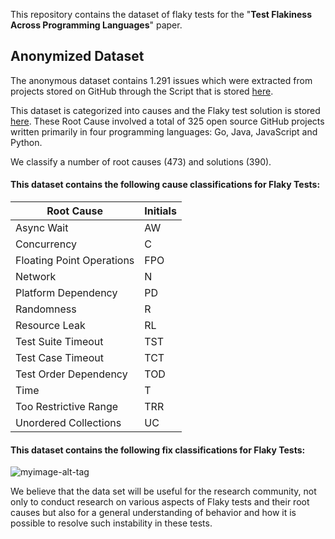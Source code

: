 This repository contains the dataset of flaky tests for the "**Test Flakiness Across Programming Languages**" paper.

## Anonymized Dataset

The anonymous dataset contains 1.291 issues which were extracted from projects stored on GitHub through the Script that is stored [here](https://github.com/Test-Flaky/Flakiness/blob/main/src/Script-flakiness.py).

This dataset is categorized into causes and the Flaky test solution is stored [here](https://github.com/Test-Flaky/OOPSLA21/tree/main/data).
These Root Cause involved a total of 325 open source GitHub projects written primarily in four programming languages: Go, Java, JavaScript and Python.

We classify a number of root causes (473) and solutions (390).

#### This dataset contains the following cause classifications for Flaky Tests:






| Root Cause | Initials |
| --- | --- |
| Async Wait | AW |
| Concurrency | C |
| Floating Point Operations | FPO |
| Network | N |
| Platform Dependency | PD |
| Randomness | R |
| Resource Leak | RL |
| Test Suite Timeout | TST |
| Test Case Timeout | TCT |
| Test Order Dependency | TOD |
| Time | T |
| Too Restrictive Range | TRR |
| Unordered Collections | UC |


#### This dataset contains the following fix classifications for Flaky Tests:

![myimage-alt-tag](https://github.com/Test-Flaky/OOPSLA21/blob/main/Image/Fix.png)


We believe that the data set will be useful for the research community, not only to conduct research on various aspects of Flaky tests and their root causes but also for a general understanding of behavior and how it is possible to resolve such instability in these tests.
